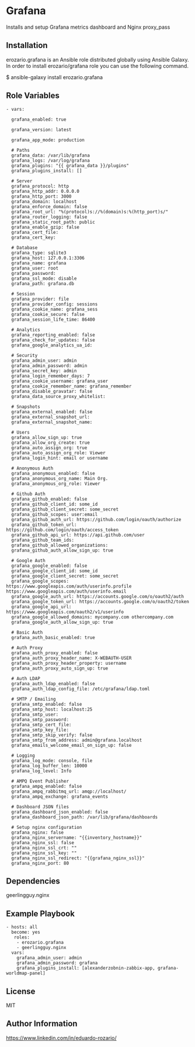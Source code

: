 Grafana
=========

Installs and setup Grafana metrics dashboard and Nginx proxy_pass


Installation
------------

erozario.grafana is an Ansible role distributed globally using Ansible Galaxy. In order to install erozario/grafana role you can use the following command.

$ ansible-galaxy install erozario.grafana

Role Variables
--------------

    - vars:

      grafana_enabled: true

      grafana_version: latest

      grafana_app_mode: production

      # Paths
      grafana_data: /var/lib/grafana
      grafana_logs: /var/log/grafana
      grafana_plugins: "{{ grafana_data }}/plugins"
      grafana_plugins_install: []

      # Server
      grafana_protocol: http
      grafana_http_addr: 0.0.0.0
      grafana_http_port: 3000
      grafana_domain: localhost
      grafana_enforce_domain: false
      grafana_root_url: "%(protocol)s://%(domain)s:%(http_port)s/"
      grafana_router_logging: false
      grafana_static_root_path: public
      grafana_enable_gzip: false
      grafana_cert_file:
      grafana_cert_key:

      # Database
      grafana_type: sqlite3
      grafana_host: 127.0.0.1:3306
      grafana_name: grafana
      grafana_user: root
      grafana_password:
      grafana_ssl_mode: disable
      grafana_path: grafana.db

      # Session
      grafana_provider: file
      grafana_provider_config: sessions
      grafana_cookie_name: grafana_sess
      grafana_cookie_secure: false
      grafana_session_life_time: 86400

      # Analytics
      grafana_reporting_enabled: false
      grafana_check_for_updates: false
      grafana_google_analytics_ua_id:

      # Security
      grafana_admin_user: admin
      grafana_admin_password: admin
      grafana_secret_key: admin
      grafana_login_remember_days: 7
      grafana_cookie_username: grafana_user
      grafana_cookie_remember_name: grafana_remember
      grafana_disable_gravatar: false
      grafana_data_source_proxy_whitelist:

      # Snapshots
      grafana_external_enabled: false
      grafana_external_snapshot_url:
      grafana_external_snapshot_name:

      # Users
      grafana_allow_sign_up: true
      grafana_allow_org_create: true
      grafana_auto_assign_org: true
      grafana_auto_assign_org_role: Viewer
      grafana_login_hint: email or username

      # Anonymous Auth
      grafana_anonymous_enabled: false
      grafana_anonymous_org_name: Main Org.
      grafana_anonymous_org_role: Viewer

      # Github Auth
      grafana_github_enabled: false
      grafana_github_client_id: some_id
      grafana_github_client_secret: some_secret
      grafana_github_scopes: user:email
      grafana_github_auth_url: https://github.com/login/oauth/authorize
      grafana_github_token_url: https://github.com/login/oauth/access_token
      grafana_github_api_url: https://api.github.com/user
      grafana_github_team_ids:
      grafana_github_allowed_organizations:
      grafana_github_auth_allow_sign_up: true

      # Google Auth
      grafana_google_enabled: false
      grafana_google_client_id: some_id
      grafana_google_client_secret: some_secret
      grafana_google_scopes: https://www.googleapis.com/auth/userinfo.profile https://www.googleapis.com/auth/userinfo.email
      grafana_google_auth_url: https://accounts.google.com/o/oauth2/auth
      grafana_google_token_url: https://accounts.google.com/o/oauth2/token
      grafana_google_api_url: https://www.googleapis.com/oauth2/v1/userinfo
      grafana_google_allowed_domains: mycompany.com othercompany.com
      grafana_google_auth_allow_sign_up: true

      # Basic Auth
      grafana_auth_basic_enabled: true

      # Auth Proxy
      grafana_auth_proxy_enabled: false
      grafana_auth_proxy_header_name: X-WEBAUTH-USER
      grafana_auth_proxy_header_property: username
      grafana_auth_proxy_auto_sign_up: true

      # Auth LDAP
      grafana_auth_ldap_enabled: false
      grafana_auth_ldap_config_file: /etc/grafana/ldap.toml

      # SMTP / Emailing
      grafana_smtp_enabled: false
      grafana_smtp_host: localhost:25
      grafana_smtp_user:
      grafana_smtp_password:
      grafana_smtp_cert_file:
      grafana_smtp_key_file:
      grafana_smtp_skip_verify: false
      grafana_smtp_from_address: admin@grafana.localhost
      grafana_emails_welcome_email_on_sign_up: false

      # Logging
      grafana_log_mode: console, file
      grafana_log_buffer_len: 10000
      grafana_log_level: Info

      # AMPQ Event Publisher
      grafana_ampq_enabled: false
      grafana_ampq_rabbitmq_url: amqp://localhost/
      grafana_ampq_exchange: grafana_events

      # Dashboard JSON files
      grafana_dashboard_json_enabled: false
      grafana_dashboard_json_path: /var/lib/grafana/dashboards

      # Setup nginx configuration
      grafana_nginx: false
      grafana_nginx_servername: "{{inventory_hostname}}"
      grafana_nginx_ssl: false
      grafana_nginx_ssl_crt: ""
      grafana_nginx_ssl_key: ""
      grafana_nginx_ssl_redirect: "{{grafana_nginx_ssl}}"
      grafana_nginx_port: 80


Dependencies
------------

geerlingguy.nginx

Example Playbook
----------------

    - hosts: all
      become: yes
       roles:
        - erozario.grafana
        - geerlingguy.nginx
      vars:
        grafana_admin_user: admin
        grafana_admin_password: grafana
        grafana_plugins_install: [alexanderzobnin-zabbix-app, grafana-worldmap-panel]

License
-------

MIT

Author Information
------------------
https://www.linkedin.com/in/eduardo-rozario/
